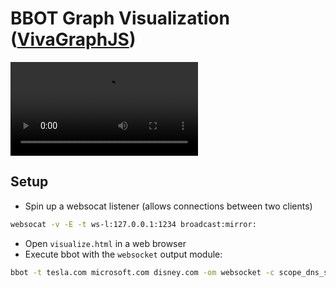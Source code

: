 # BBOT Graph Visualization ([VivaGraphJS](https://github.com/anvaka/VivaGraphJS))

<video controls="" autoplay="" name="media"><source src="https://github-production-user-asset-6210df.s3.amazonaws.com/20261699/245941416-ebf2a81e-7530-4a9e-922d-4e62eb949f35.mp4" type="video/mp4"></video>

## Setup

- Spin up a websocat listener (allows connections between two clients)
~~~bash
websocat -v -E -t ws-l:127.0.0.1:1234 broadcast:mirror:
~~~
- Open `visualize.html` in a web browser
- Execute bbot with the `websocket` output module:
~~~bash
bbot -t tesla.com microsoft.com disney.com -om websocket -c scope_dns_search_distance=10 scope_report_distance=10 output_modules.websocket.url=ws://127.0.0.1:1234
~~~
